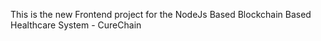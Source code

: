 This is the new Frontend project for the NodeJs Based Blockchain Based Healthcare System - CureChain
